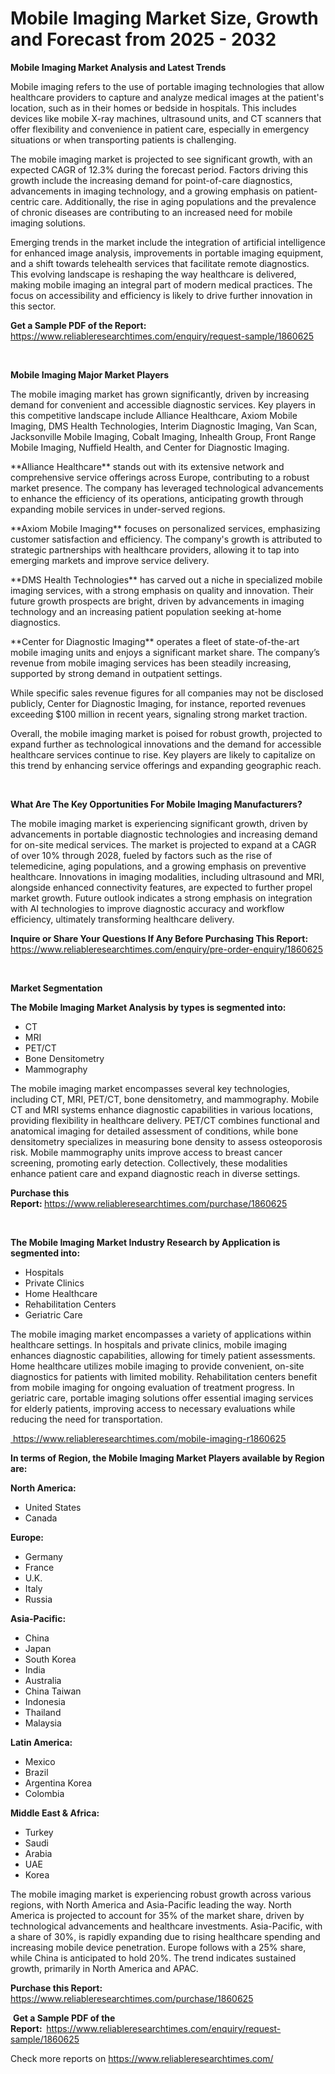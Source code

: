 <p><h1>Mobile Imaging Market Size, Growth and Forecast from 2025 - 2032</h1></p><p><strong>Mobile Imaging Market Analysis and Latest Trends</strong></p>
<p><p>Mobile imaging refers to the use of portable imaging technologies that allow healthcare providers to capture and analyze medical images at the patient's location, such as in their homes or bedside in hospitals. This includes devices like mobile X-ray machines, ultrasound units, and CT scanners that offer flexibility and convenience in patient care, especially in emergency situations or when transporting patients is challenging.</p><p>The mobile imaging market is projected to see significant growth, with an expected CAGR of 12.3% during the forecast period. Factors driving this growth include the increasing demand for point-of-care diagnostics, advancements in imaging technology, and a growing emphasis on patient-centric care. Additionally, the rise in aging populations and the prevalence of chronic diseases are contributing to an increased need for mobile imaging solutions. </p><p>Emerging trends in the market include the integration of artificial intelligence for enhanced image analysis, improvements in portable imaging equipment, and a shift towards telehealth services that facilitate remote diagnostics. This evolving landscape is reshaping the way healthcare is delivered, making mobile imaging an integral part of modern medical practices. The focus on accessibility and efficiency is likely to drive further innovation in this sector.</p></p>
<p><strong>Get a Sample PDF of the Report:&nbsp;</strong> <a href="https://www.reliableresearchtimes.com/enquiry/request-sample/1860625?utm_campaign=2232&utm_medium=2&utm_source=Github&utm_content=ia&utm_term=03032025&utm_id=mobile-imaging">https://www.reliableresearchtimes.com/enquiry/request-sample/1860625</a></p>
<p>&nbsp;</p>
<p><strong>Mobile Imaging Major Market Players</strong></p>
<p><p>The mobile imaging market has grown significantly, driven by increasing demand for convenient and accessible diagnostic services. Key players in this competitive landscape include Alliance Healthcare, Axiom Mobile Imaging, DMS Health Technologies, Interim Diagnostic Imaging, Van Scan, Jacksonville Mobile Imaging, Cobalt Imaging, Inhealth Group, Front Range Mobile Imaging, Nuffield Health, and Center for Diagnostic Imaging.</p><p>**Alliance Healthcare** stands out with its extensive network and comprehensive service offerings across Europe, contributing to a robust market presence. The company has leveraged technological advancements to enhance the efficiency of its operations, anticipating growth through expanding mobile services in under-served regions.</p><p>**Axiom Mobile Imaging** focuses on personalized services, emphasizing customer satisfaction and efficiency. The company's growth is attributed to strategic partnerships with healthcare providers, allowing it to tap into emerging markets and improve service delivery.</p><p>**DMS Health Technologies** has carved out a niche in specialized mobile imaging services, with a strong emphasis on quality and innovation. Their future growth prospects are bright, driven by advancements in imaging technology and an increasing patient population seeking at-home diagnostics.</p><p>**Center for Diagnostic Imaging** operates a fleet of state-of-the-art mobile imaging units and enjoys a significant market share. The company’s revenue from mobile imaging services has been steadily increasing, supported by strong demand in outpatient settings.</p><p>While specific sales revenue figures for all companies may not be disclosed publicly, Center for Diagnostic Imaging, for instance, reported revenues exceeding $100 million in recent years, signaling strong market traction.</p><p>Overall, the mobile imaging market is poised for robust growth, projected to expand further as technological innovations and the demand for accessible healthcare services continue to rise. Key players are likely to capitalize on this trend by enhancing service offerings and expanding geographic reach.</p></p>
<p>&nbsp;</p>
<p><strong>What Are The Key Opportunities For Mobile Imaging Manufacturers?</strong></p>
<p><p>The mobile imaging market is experiencing significant growth, driven by advancements in portable diagnostic technologies and increasing demand for on-site medical services. The market is projected to expand at a CAGR of over 10% through 2028, fueled by factors such as the rise of telemedicine, aging populations, and a growing emphasis on preventive healthcare. Innovations in imaging modalities, including ultrasound and MRI, alongside enhanced connectivity features, are expected to further propel market growth. Future outlook indicates a strong emphasis on integration with AI technologies to improve diagnostic accuracy and workflow efficiency, ultimately transforming healthcare delivery.</p></p>
<p><strong>Inquire or Share Your Questions If Any Before Purchasing This Report:</strong> <a href="https://www.reliableresearchtimes.com/enquiry/pre-order-enquiry/1860625?utm_campaign=2232&utm_medium=2&utm_source=Github&utm_content=ia&utm_term=03032025&utm_id=mobile-imaging">https://www.reliableresearchtimes.com/enquiry/pre-order-enquiry/1860625</a></p>
<p>&nbsp;</p>
<p><strong>Market Segmentation</strong></p>
<p><strong>The Mobile Imaging Market Analysis by types is segmented into:</strong></p>
<p><ul><li>CT</li><li>MRI</li><li>PET/CT</li><li>Bone Densitometry</li><li>Mammography</li></ul></p>
<p><p>The mobile imaging market encompasses several key technologies, including CT, MRI, PET/CT, bone densitometry, and mammography. Mobile CT and MRI systems enhance diagnostic capabilities in various locations, providing flexibility in healthcare delivery. PET/CT combines functional and anatomical imaging for detailed assessment of conditions, while bone densitometry specializes in measuring bone density to assess osteoporosis risk. Mobile mammography units improve access to breast cancer screening, promoting early detection. Collectively, these modalities enhance patient care and expand diagnostic reach in diverse settings.</p></p>
<p><strong>Purchase this Report:&nbsp;</strong><a href="https://www.reliableresearchtimes.com/purchase/1860625?utm_campaign=2232&utm_medium=2&utm_source=Github&utm_content=ia&utm_term=03032025&utm_id=mobile-imaging">https://www.reliableresearchtimes.com/purchase/1860625</a></p>
<p>&nbsp;</p>
<p><strong>The Mobile Imaging Market Industry Research by Application is segmented into:</strong></p>
<p><ul><li>Hospitals</li><li>Private Clinics</li><li>Home Healthcare</li><li>Rehabilitation Centers</li><li>Geriatric Care</li></ul></p>
<p><p>The mobile imaging market encompasses a variety of applications within healthcare settings. In hospitals and private clinics, mobile imaging enhances diagnostic capabilities, allowing for timely patient assessments. Home healthcare utilizes mobile imaging to provide convenient, on-site diagnostics for patients with limited mobility. Rehabilitation centers benefit from mobile imaging for ongoing evaluation of treatment progress. In geriatric care, portable imaging solutions offer essential imaging services for elderly patients, improving access to necessary evaluations while reducing the need for transportation.</p></p>
<p><a href="https://www.reliableresearchtimes.com/mobile-imaging-r1860625?utm_campaign=2232&utm_medium=2&utm_source=Github&utm_content=ia&utm_term=03032025&utm_id=mobile-imaging">&nbsp;https://www.reliableresearchtimes.com/mobile-imaging-r1860625</a></p>
<p><strong>In terms of Region, the Mobile Imaging Market Players available by Region are:</strong></p>
<p>
    <p> <strong> North America: </strong>
        <ul>
            <li>United States</li>
            <li>Canada</li>
        </ul>
        </p> 
    <p> <strong> Europe: </strong>
        <ul>
            <li>Germany</li>
            <li>France</li>
            <li>U.K.</li>
            <li>Italy</li>
            <li>Russia</li>
        </ul>
        </p> 
    <p> <strong> Asia-Pacific: </strong>
        <ul>
            <li>China</li>
            <li>Japan</li>
            <li>South Korea</li>
            <li>India</li>
            <li>Australia</li>
            <li>China Taiwan</li>
            <li>Indonesia</li>
            <li>Thailand</li>
            <li>Malaysia</li>
        </ul>
        </p> 
    <p> <strong> Latin America: </strong>
        <ul>
            <li>Mexico</li>
            <li>Brazil</li>
            <li>Argentina Korea</li>
            <li>Colombia</li>
        </ul>
        </p> 
    <p> <strong> Middle East & Africa: </strong>
        <ul>
            <li>Turkey</li>
            <li>Saudi</li>
            <li>Arabia</li>
            <li>UAE</li>
            <li>Korea</li>
        </ul>
    </p>
    </p>
<p><p>The mobile imaging market is experiencing robust growth across various regions, with North America and Asia-Pacific leading the way. North America is projected to account for 35% of the market share, driven by technological advancements and healthcare investments. Asia-Pacific, with a share of 30%, is rapidly expanding due to rising healthcare spending and increasing mobile device penetration. Europe follows with a 25% share, while China is anticipated to hold 20%. The trend indicates sustained growth, primarily in North America and APAC.</p></p>
<p><strong>Purchase this Report: </strong><a href="https://www.reliableresearchtimes.com/purchase/1860625?utm_campaign=2232&utm_medium=2&utm_source=Github&utm_content=ia&utm_term=03032025&utm_id=mobile-imaging">https://www.reliableresearchtimes.com/purchase/1860625</a></p>
<p>&nbsp;<strong>Get a Sample PDF of the Report:&nbsp;&nbsp;</strong><a href="https://www.reliableresearchtimes.com/enquiry/request-sample/1860625?utm_campaign=2232&utm_medium=2&utm_source=Github&utm_content=ia&utm_term=03032025&utm_id=mobile-imaging">https://www.reliableresearchtimes.com/enquiry/request-sample/1860625</a></p>
<p><strong></strong></p>
<p>Check more reports on <a href="https://www.reliableresearchtimes.com/?utm_campaign=2232&utm_medium=2&utm_source=Github&utm_content=ia&utm_term=03032025&utm_id=mobile-imaging">https://www.reliableresearchtimes.com/</a></p>